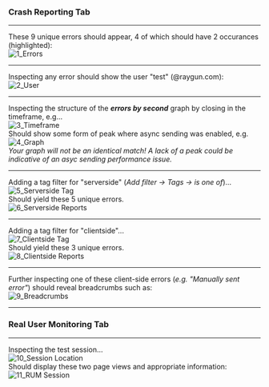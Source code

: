### Crash Reporting Tab

---

These 9 unique errors should appear, 4 of which should have 2 occurances (highlighted):\
![1_Errors](https://user-images.githubusercontent.com/57383574/213059443-22d8d484-a6cc-49b7-8044-f88f5f03c026.png)

---

Inspecting any error should show the user "test" (@raygun.com):\
![2_User](https://user-images.githubusercontent.com/57383574/213059599-0894f523-c79e-4535-ac5f-ca6f5f763695.png)

---

Inspecting the structure of the ***errors by second*** graph by closing in the timeframe, e.g...\
![3_Timeframe](https://user-images.githubusercontent.com/57383574/213059705-2173ba81-cb71-483b-98ef-24720addedbd.png)\
Should show some form of peak where async sending was enabled, e.g.\
![4_Graph](https://user-images.githubusercontent.com/57383574/213059940-11c8855a-cf61-43f6-ae8d-18168f9924e1.png)\
*Your graph will not be an identical match! A lack of a peak could be indicative of an asyc sending performance issue.*

---

Adding a tag filter for "serverside" (*Add filter &rarr; Tags &rarr; is one of*)...\
![5_Serverside Tag](https://user-images.githubusercontent.com/57383574/213060158-c3c9b1e4-b1f1-4b8b-8da5-2d2d5bc9a759.png)\
Should yield these 5 unique errors.\
![6_Serverside Reports](https://user-images.githubusercontent.com/57383574/213060399-19c92796-c2ce-4c8b-a83f-4c715f3ba192.png)

---

Adding a tag filter for "clientside"...\
![7_Clientside Tag](https://user-images.githubusercontent.com/57383574/213060437-eccf4885-e25e-424f-8183-62fd4e85b71b.png)\
Should yield these 3 unique errors.\
![8_Clientside Reports](https://user-images.githubusercontent.com/57383574/213060508-fc70d72b-5867-4d4d-bd0e-ca09891e247b.png)

---

Further inspecting one of these client-side errors (*e.g. "Manually sent error"*) should reveal breadcrumbs such as:\
![9_Breadcrumbs](https://user-images.githubusercontent.com/57383574/213060740-d9d5169a-d874-42a6-989c-44dfa359b460.png)

---

### Real User Monitoring Tab

---

Inspecting the test session...\
![10_Session Location](https://user-images.githubusercontent.com/57383574/213060783-e6a013b1-f1fc-4369-97f1-bbe41e761034.png)\
Should display these two page views and appropriate information:\
![11_RUM Session](https://user-images.githubusercontent.com/57383574/213060966-e90f8e0e-f0c1-41ea-ba8d-a707cd644ee9.png)
